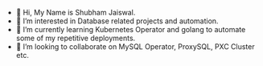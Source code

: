 - 👋 Hi, My Name is Shubham Jaiswal. 
- 👀 I’m interested in Database related projects and automation.
- 🌱 I’m currently learning Kubernetes Operator and golang to automate some of my repetitive deployments.
- 💞️ I’m looking to collaborate on MySQL Operator, ProxySQL, PXC Cluster etc.

<!---
shubhamjaiswal1/shubhamjaiswal1 is a ✨ special ✨ repository because its `README.md` (this file) appears on your GitHub profile.
You can click the Preview link to take a look at your changes.
--->
